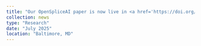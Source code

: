 ```yaml
---
title: "Our OpenSpliceAI paper is now live in <a href='https://doi.org/10.7554/eLife.107454.1' target='_blank'>eLife</a>—an open‑source PyTorch framework for fast, modular splice‑site prediction, transfer learning, and variant‑effect scoring! Check out the <a href='https://github.com/Kuanhao-Chao/OpenSpliceAI' target='_blank'>GitHub</a> and <a href='https://ccb.jhu.edu/openspliceai/' target='_blank'>docs</a>."
collection: news
type: "Research"
date: "July 2025"
location: "Baltimore, MD"
---
```

